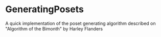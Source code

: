 # GeneratingPosets
A quick implementation of the poset generating algorithm described on "Algorithm of the Bimonth" by  Harley Flanders
